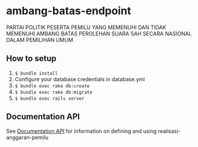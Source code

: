 ambang-batas-endpoint
======================

PARTAI POLITIK PESERTA PEMILU YANG MEMENUHI DAN TIDAK MEMENUHI AMBANG BATAS PEROLEHAN SUARA SAH SECARA NASIONAL DALAM PEMILIHAN UMUM

## How to setup

1. `$ bundle install`
2. Configure your database credentials in database.yml
3. `$ bundle exec rake db:create`
4. `$ bundle exec rake db:migrate`
5. `$ bundle exec rails server`

## Documentation API
See [Documentation API](http://docs.ambangbatasapi.apiary.io/) for information on defining and using realisasi-anggaran-pemilu
